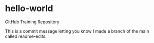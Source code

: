 # hello-world
GitHub Training Repository

This is a commit message letting you know I made a branch of the main called readme-edits.
